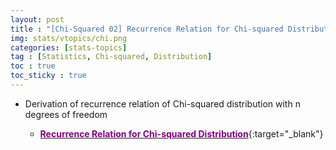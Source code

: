 ```yaml
---
layout: post
title : "[Chi-Squared 02] Recurrence Relation for Chi-squared Distribution with n DF"
img: stats/vtopics/chi.png
categories: [stats-topics] 
tag : [Statistics, Chi-squared, Distribution]
toc : true
toc_sticky : true
---
```


- Derivation of recurrence relation of Chi-squared distribution with n degrees of freedom

    - [<span style="color:purple">**Recurrence Relation for Chi-squared Distribution**</span>](https://drive.google.com/file/d/1ApeWClBHI-qI_JxWd7DNrU5Zgpwob3Mo/view?usp=share_link){:target="_blank"}



